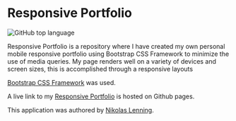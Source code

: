 # Responsive Portfolio
![GitHub top language](https://img.shields.io/github/languages/top/nikolaslenning/code-refactor-for-accessibility)

Responsive Portfolio is a repository where I have created my own personal mobile responsive portfolio using Bootstrap CSS Framework to minimize the use of media queries. My page renders well on a variety of devices and screen sizes, this is accomplished through a responsive layouts

[Bootstrap CSS Framework](https://getbootstrap.com/) was used.

A live link to my [Responsive Portfolio](https://nikolaslenning.github.io/responsive-portfolio/) is hosted on Github pages.

This application was authored by [Nikolas Lenning](https://github.com/nikolaslenning).